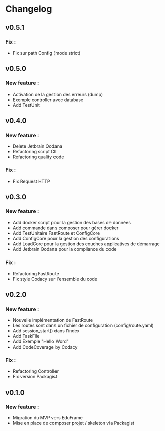 # Changelog

## v0.5.1
### Fix :
- Fix sur path Config (mode strict)

## v0.5.0
### New feature :
- Activation de la gestion des erreurs (dump)
- Exemple controller avec database
- Add TestUnit

## v0.4.0
### New feature :
- Delete Jetbrain Qodana
- Refactoring script CI
- Refactoring quality code
### Fix :
- Fix Request HTTP

## v0.3.0
### New feature :
- Add docker script pour la gestion des bases de données
- Add commande dans composer pour gérer docker
- Add TestUnitaire FastRoute et ConfigCore
- Add ConfigCore pour la gestion des configurations
- Add LoadCore pour la gestion des couches applicatives de démarrage
- Add Jetbrain Qodana pour la compliance du code
### Fix :
- Refactoring FastRoute
- Fix style Codacy sur l'ensemble du code

## v0.2.0
### New feature :
- Nouvelle implémentation de FastRoute
- Les routes sont dans un fichier de configuration (config/route.yaml)
- Add session_start() dans l'index
- Add TaskFile
- Add Exemple "Hello Word"
- Add CodeCoverage by Codacy
### Fix :
- Refactoring Controller
- Fix version Packagist

## v0.1.0
### New feature :
- Migration du MVP vers EduFrame
- Mise en place de composer projet / skeleton via Packagist
